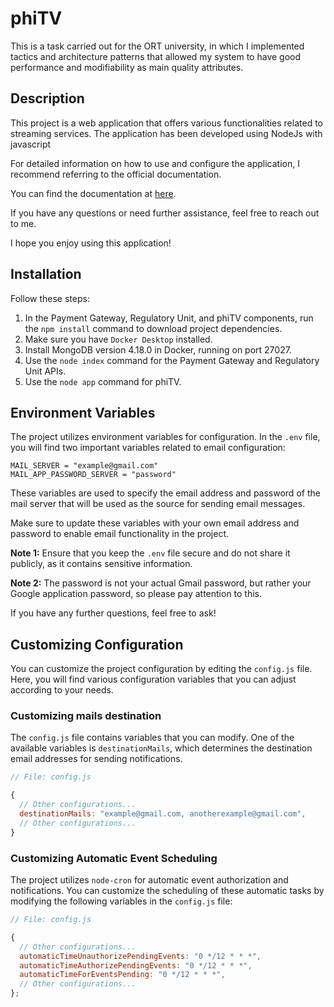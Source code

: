 # phiTV

This is a task carried out for the ORT university, in which I implemented tactics and architecture patterns that allowed my system to have good performance and modifiability as main quality attributes.

## Description

This project is a web application that offers various functionalities related to streaming services. The application has been developed using NodeJs with javascript

For detailed information on how to use and configure the application, I recommend referring to the official documentation.

You can find the documentation at [here](https://github.com/Sebastian9988/phiTV/blob/main/Documentacion/Documentacion%20phiTV.pdf).

If you have any questions or need further assistance, feel free to reach out to me.

I hope you enjoy using this application!

## Installation

Follow these steps:

1. In the Payment Gateway, Regulatory Unit, and phiTV components, run the `npm install` command to download project dependencies.
2. Make sure you have `Docker Desktop` installed.
3. Install MongoDB version 4.18.0 in Docker, running on port 27027.
4. Use the `node index` command for the Payment Gateway and Regulatory Unit APIs.
5. Use the `node app` command for phiTV.

## Environment Variables

The project utilizes environment variables for configuration. In the `.env` file, you will find two important variables related to email configuration:

```dotenv
MAIL_SERVER = "example@gmail.com"
MAIL_APP_PASSWORD_SERVER = "password"
```

These variables are used to specify the email address and password of the mail server that will be used as the source for sending email messages.

Make sure to update these variables with your own email address and password to enable email functionality in the project.

**Note 1:** Ensure that you keep the `.env` file secure and do not share it publicly, as it contains sensitive information.

**Note 2:** The password is not your actual Gmail password, but rather your Google application password, so please pay attention to this.

If you have any further questions, feel free to ask!


## Customizing Configuration

You can customize the project configuration by editing the `config.js` file. Here, you will find various configuration variables that you can adjust according to your needs.

### Customizing mails destination

The `config.js` file contains variables that you can modify. One of the available variables is `destinationMails`, which determines the destination email addresses for sending notifications.

```javascript
// File: config.js

{
  // Other configurations...
  destinationMails: "example@gmail.com, anotherexample@gmail.com",
  // Other configurations...
}
```
### Customizing Automatic Event Scheduling

The project utilizes `node-cron` for automatic event authorization and notifications. You can customize the scheduling of these automatic tasks by modifying the following variables in the `config.js` file:

```javascript
// File: config.js

{
  // Other configurations...
  automaticTimeUnauthorizePendingEvents: "0 */12 * * *",
  automaticTimeAuthorizePendingEvents: "0 */12 * * *",
  automaticTimeForEventsPending: "0 */12 * * *",
  // Other configurations...
};
